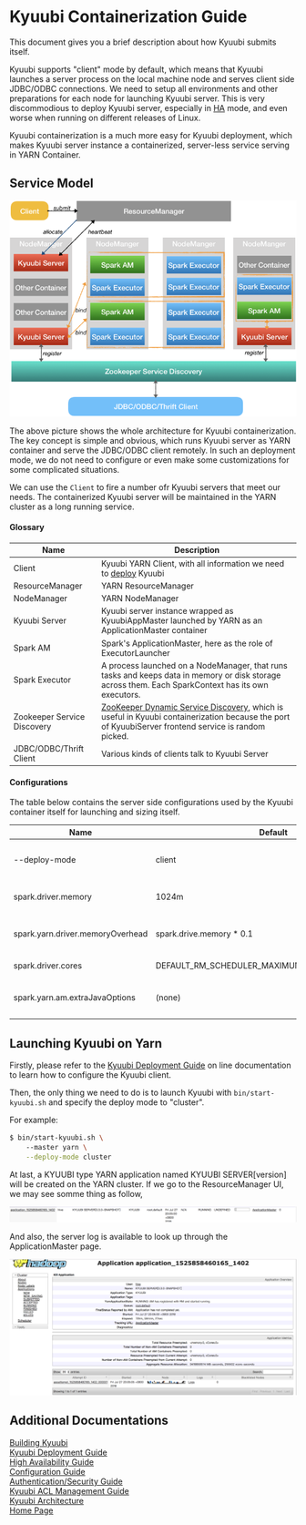 # Kyuubi Containerization Guide

This document gives you a brief description about how Kyuubi submits itself.

Kyuubi supports "client" mode by default, which means that Kyuubi launches a server process on the local machine node and serves
client side JDBC/ODBC connections. We need to setup all environments and other preparations for each node for launching Kyuubi
server. This is very discommodious to deploy Kyuubi server, especially in [HA](https://yaooqinn.github.io/kyuubi/docs/high_availability_guide.html) mode, and even worse when running on different
releases of Linux.

Kyuubi containerization is a much more easy for Kyuubi deployment, which makes Kyuubi server instance a containerized, server-less
service serving in YARN Container.

<h2 id="1">Service Model</h2>
 
<div style="text-align: center">
     <img style="zoom: 1.00" src="./imgs/containerization.png" />
</div>

The above picture shows the whole architecture for Kyuubi containerization. The key concept is simple and obvious, which runs Kyuubi server as YARN container and serve the JDBC/ODBC client remotely. In such an deployment mode, we do not need to configure or even make some customizations for some complicated situations.

We can use the `Client` to fire a number ofr Kyuubi servers that meet our needs. The containerized Kyuubi server will be maintained in the YARN cluster as a long running service.

<h4 id="1.1">Glossary</h4>

Name|Description
---|---
Client| Kyuubi YARN Client, with all information we need to [deploy](https://yaooqinn.github.io/kyuubi/docs/deploy.html) Kyuubi
ResourceManager | YARN ResourceManager
NodeManager | YARN NodeManager
Kyuubi Server | Kyuubi server instance wrapped as KyuubiAppMaster launched by YARN as an ApplicationMaster container
Spark AM | Spark's ApplicationMaster, here as the role of ExecutorLauncher
Spark Executor | A process launched on a NodeManager, that runs tasks and keeps data in memory or disk storage across them. Each SparkContext has its own executors.
Zookeeper Service Discovery | [ZooKeeper Dynamic Service Discovery](https://yaooqinn.github.io/kyuubi/docs/architecture.html#1.4), which is useful in Kyuubi containerization because the port of KyuubiServer frontend service is random picked.
JDBC/ODBC/Thrift Client | Various kinds of clients talk to Kyuubi Server

<h4 id="1.2">Configurations</h4>

The table below contains the server side configurations used by the Kyuubi container itself for launching and sizing itself. 

Name|Default|Description
---|---|---
--deploy-mode | client | when "cluster" is set, Kyuubi containerization will be enabled
spark.driver.memory| 1024m | Kyuubi server container heap size
spark.yarn.driver.memoryOverhead| spark.drive.memory * 0.1 | Overhead memory for Kyuubi server container
spark.driver.cores| DEFAULT_RM_SCHEDULER_MAXIMUM_ALLOCATION_VCORES| Kyuubi server container cores
spark.yarn.am.extraJavaOptions| (none) | Extra jvm options for Kyuubi container

<h2 id="2">Launching Kyuubi on Yarn</h2>

Firstly, please refer to the [Kyuubi Deployment Guide](https://yaooqinn.github.io/kyuubi/docs/deploy.html) on line documentation to learn how to configure the Kyuubi client.

Then, the only thing we need to do is to launch Kyuubi with  `bin/start-kyuubi.sh` and specify the deploy mode to "cluster".

For example:

```bash
$ bin/start-kyuubi.sh \ 
    --master yarn \
    --deploy-mode cluster
```

At last, a KYUUBI type YARN application named KYUUBI SERVER[version] will be created on the YARN cluster. If we go to the ResourceManager UI, we may see somme thing as follow, 

<div style="text-align: center">
     <img style="zoom: 1.00" src="./imgs/kyuubi_server_on_yarn.png" />
</div>

And also, the server log is available to look up through the ApplicationMaster page.

<div style="text-align: center">
     <img style="zoom: 1.00" src="./imgs/kyuubi_server_on_yarn_log.png" />
</div>

## Additional Documentations
[Building Kyuubi](https://yaooqinn.github.io/kyuubi/docs/building.html)  
[Kyuubi Deployment Guide](https://yaooqinn.github.io/kyuubi/docs/deploy.html)  
[High Availability Guide](https://yaooqinn.github.io/kyuubi/docs/high_availability_guide.html)  
[Configuration Guide](https://yaooqinn.github.io/kyuubi/docs/configurations.html)  
[Authentication/Security Guide](https://yaooqinn.github.io/kyuubi/docs/authentication.html)  
[Kyuubi ACL Management Guide](https://yaooqinn.github.io/kyuubi/docs/authorization.html)  
[Kyuubi Architecture](https://yaooqinn.github.io/kyuubi/docs/architecture.html)  
[Home Page](https://yaooqinn.github.io/kyuubi/)
